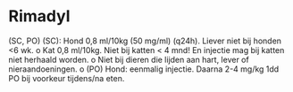 # Rimadyl

(SC, PO)
(SC): Hond 0,8 ml/10kg (50 mg/ml) (q24h). Liever niet bij honden <6 wk.
o Kat 0,8 ml/10kg. Niet bij katten < 4 mnd! En injectie mag bij katten niet herhaald worden.
o Niet bij dieren die lijden aan hart, lever of nieraandoeningen.
o (PO) Hond: eenmalig injectie. Daarna 2-4 mg/kg 1dd PO bij voorkeur tijdens/na eten.
